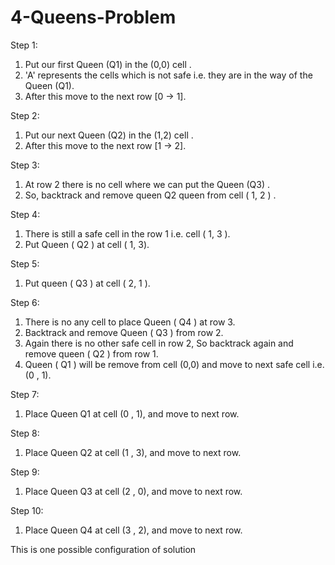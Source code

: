 # 4-Queens-Problem



Step 1:
1) Put our first Queen (Q1) in the (0,0) cell .
2) 'A' represents the cells which is not safe i.e. they are in the way of the Queen (Q1).
3) After this move to the next row [0 -> 1].


Step 2:
1) Put our next Queen (Q2) in the (1,2) cell .
2) After this move to the next row [1 -> 2].


Step 3:
1) At row 2 there is no cell where we can put the Queen (Q3) .
2) So, backtrack and remove queen Q2 queen from cell ( 1, 2 ) .


Step 4:
1) There is still a safe cell in the row 1 i.e. cell ( 1, 3 ).
2) Put Queen ( Q2 ) at cell ( 1, 3).


Step 5:
1) Put queen ( Q3 ) at cell ( 2, 1 ).


Step 6:
1) There is no any cell to place Queen ( Q4 ) at row 3.
2) Backtrack and remove Queen ( Q3 ) from row 2.
3) Again there is no other safe cell in row 2, So backtrack again and remove queen ( Q2 ) from row 1.
4) Queen ( Q1 ) will be remove from cell (0,0) and move to next safe cell i.e. (0 , 1).


Step 7:
1) Place Queen Q1 at cell (0 , 1), and move to next row.


Step 8:
1) Place Queen Q2 at cell (1 , 3), and move to next row.


Step 9:
1) Place Queen Q3 at cell (2 , 0), and move to next row.


Step 10:
1) Place Queen Q4 at cell (3 , 2), and move to next row.


This is one possible configuration of solution
